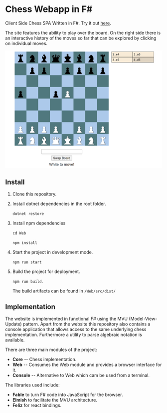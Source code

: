 # Chess Webapp in F#

Client Side Chess SPA Written in F#. Try it out [here](https://erikps.github.io/chess-fs/).

The site features the ability to play over the board. On the right side there is an interactive history of the moves so far that can be explored by clicking on individual moves. 

![Website Screenshot](doc/screenshot.png)


## Install

1. Clone this repository.
2. Install dotnet dependencies  in the root folder.
    
    `dotnet restore`
3. Install npm dependencies
   
    `cd Web`
   
    `npm install`
4. Start the project in development mode.
    
    `npm run start`
5. Build the project for deployment. 
    
    `npm run build`. 
    
    The build artifacts can be found in `/Web/src/dist/`


## Implementation

The website is implemented in functional F# using the MVU (Model-View-Update) pattern. Apart from the website this repository also contains a console application that allows access to the same underlying chess implementation. Furthermore a utility to parse algebraic notation is available. 

There are three main modules of the project:
- **Core** -- Chess implementation.
- **Web** -- Consumes the Web module and provides a browser interface for it. 
- **Console** -- Alternative to Web which cam be used from a terminal.

The libraries used include:

- **Fable** to turn F# code into JavaScript for the browser.
- **Elmish** to facilitate the MVU architecture.
- **Feliz** for react bindings.

